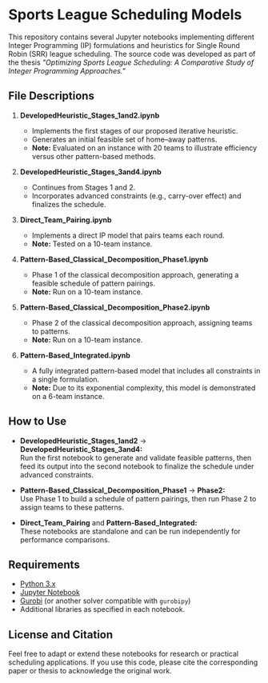 # Sports League Scheduling Models

This repository contains several Jupyter notebooks implementing different Integer Programming (IP) formulations and heuristics for Single Round Robin (SRR) league scheduling. The source code was developed as part of the thesis *"Optimizing Sports League Scheduling: A Comparative Study of Integer Programming Approaches."*

## File Descriptions

1. **DevelopedHeuristic_Stages_1and2.ipynb**  
   - Implements the first stages of our proposed iterative heuristic.  
   - Generates an initial feasible set of home–away patterns.  
   - **Note:** Evaluated on an instance with 20 teams to illustrate efficiency versus other pattern-based methods.

2. **DevelopedHeuristic_Stages_3and4.ipynb**  
   - Continues from Stages 1 and 2.  
   - Incorporates advanced constraints (e.g., carry-over effect) and finalizes the schedule.

3. **Direct_Team_Pairing.ipynb**  
   - Implements a direct IP model that pairs teams each round.  
   - **Note:** Tested on a 10-team instance.

4. **Pattern-Based_Classical_Decomposition_Phase1.ipynb**  
   - Phase 1 of the classical decomposition approach, generating a feasible schedule of pattern pairings.  
   - **Note:** Run on a 10-team instance.

5. **Pattern-Based_Classical_Decomposition_Phase2.ipynb**  
   - Phase 2 of the classical decomposition approach, assigning teams to patterns.  
   - **Note:** Run on a 10-team instance.

6. **Pattern-Based_Integrated.ipynb**  
   - A fully integrated pattern-based model that includes all constraints in a single formulation.  
   - **Note:** Due to its exponential complexity, this model is demonstrated on a 6-team instance.

## How to Use

- **DevelopedHeuristic_Stages_1and2** → **DevelopedHeuristic_Stages_3and4:**  
  Run the first notebook to generate and validate feasible patterns, then feed its output into the second notebook to finalize the schedule under advanced constraints.

- **Pattern-Based_Classical_Decomposition_Phase1** → **Phase2:**  
  Use Phase 1 to build a schedule of pattern pairings, then run Phase 2 to assign teams to these patterns.

- **Direct_Team_Pairing** and **Pattern-Based_Integrated:**  
  These notebooks are standalone and can be run independently for performance comparisons.

## Requirements

- [Python 3.x](https://www.python.org/)  
- [Jupyter Notebook](https://jupyter.org/)  
- [Gurobi](https://www.gurobi.com/) (or another solver compatible with `gurobipy`)  
- Additional libraries as specified in each notebook.

## License and Citation

Feel free to adapt or extend these notebooks for research or practical scheduling applications. If you use this code, please cite the corresponding paper or thesis to acknowledge the original work.
